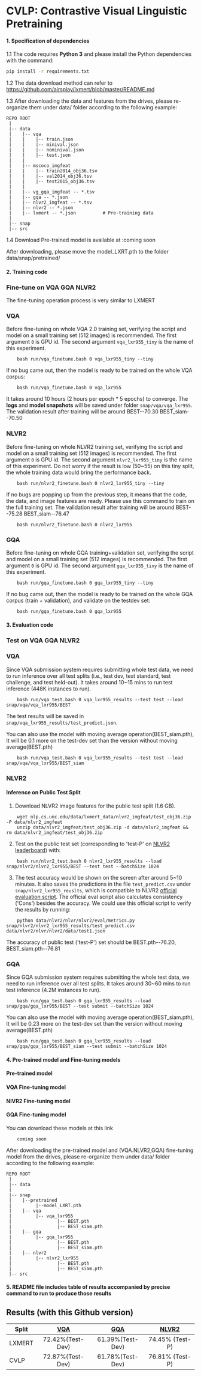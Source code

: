 # CVLP: Contrastive Visual Linguistic Pretraining

#### 1. Specification of dependencies

1.1 The code requires **Python 3** and please install the Python dependencies with the command:
```bash
pip install -r requirements.txt
```
1.2 The data download method can refer to https://github.com/airsplay/lxmert/blob/master/README.md

1.3 After downloading the data and features from the drives, please re-organize them under data/ folder according to the following example:
```
REPO ROOT
 |
 |-- data                  
 |    |-- vqa
 |    |    |-- train.json
 |    |    |-- minival.json
 |    |    |-- nominival.json
 |    |    |-- test.json
 |    |
 |    |-- mscoco_imgfeat
 |    |    |-- train2014_obj36.tsv
 |    |    |-- val2014_obj36.tsv
 |    |    |-- test2015_obj36.tsv
 |    |
 |    |-- vg_gqa_imgfeat -- *.tsv
 |    |-- gqa -- *.json
 |    |-- nlvr2_imgfeat -- *.tsv
 |    |-- nlvr2 -- *.json
 |    |-- lxmert -- *.json          # Pre-training data
 | 
 |-- snap
 |-- src
```

1.4 Download Pre-trained model is available at :coming soon

After downloading, please move the model_LXRT.pth to the folder data/snap/pretrained/


#### 2. Training code

### Fine-tune on VQA GQA NLVR2
The fine-tuning operation process is very similar to LXMERT

### VQA

Before fine-tuning on whole VQA 2.0 training set, verifying the script and model on a small training set (512 images) is recommended. 
The first argument `0` is GPU id. The second argument `vqa_lxr955_tiny` is the name of this experiment.

```
    bash run/vqa_finetune.bash 0 vqa_lxr955_tiny --tiny
```

If no bug came out, then the model is ready to be trained on the whole VQA corpus:

```
    bash run/vqa_finetune.bash 0 vqa_lxr955
```

It takes around 10 hours (2 hours per epoch * 5 epochs) to converge. 
The **logs** and **model snapshots** will be saved under folder `snap/vqa/vqa_lxr955`. 
The validation result after training will be around BEST--70.30 BEST_siam--70.50

### NLVR2

Before fine-tuning on whole NLVR2 training set, verifying the script and model on a small training set (512 images) is recommended. 
The first argument `0` is GPU id. The second argument `nlvr2_lxr955_tiny` is the name of this experiment.
Do not worry if the result is low (50~55) on this tiny split, 
the whole training data would bring the performance back.

```
    bash run/nlvr2_finetune.bash 0 nlvr2_lxr955_tiny --tiny
```

If no bugs are popping up from the previous step, it means that the code, the data, and image features are ready.
Please use this command to train on the full training set. 
The validation result after training will be around BEST--75.28 BEST_siam--76.47

```
    bash run/nlvr2_finetune.bash 0 nlvr2_lxr955
```

### GQA

Before fine-tuning on whole GQA training+validation set, verifying the script and model on a small training set (512 images) is recommended. 
The first argument `0` is GPU id. The second argument `gqa_lxr955_tiny` is the name of this experiment.

```
    bash run/gqa_finetune.bash 0 gqa_lxr955_tiny --tiny
```

If no bug came out, then the model is ready to be trained on the whole GQA corpus (train + validation), and validate on 
the testdev set:

```
    bash run/gqa_finetune.bash 0 gqa_lxr955
```

#### 3. Evaluation code

### Test on VQA GQA NLVR2

### VQA

Since VQA submission system requires submitting whole test data, we need to run inference over all test splits 
(i.e., test dev, test standard, test challenge, and test held-out). 
It takes around 10~15 mins to run test inference (448K instances to run).

```
    bash run/vqa_test.bash 0 vqa_lxr955_results --test test --load snap/vqa/vqa_lxr955/BEST
```

The test results will be saved in `snap/vqa_lxr955_results/test_predict.json`. 
 
You can also use the model with moving average operation(BEST_siam.pth), It will be 0.1 more on the test-dev set than the version without moving average(BEST.pth)
 
```
    bash run/vqa_test.bash 0 vqa_lxr955_results --test test --load snap/vqa/vqa_lxr955/BEST_siam
```


### NLVR2

#### Inference on Public Test Split
1. Download NLVR2 image features for the public test split (1.6 GB).

```
    wget nlp.cs.unc.edu/data/lxmert_data/nlvr2_imgfeat/test_obj36.zip -P data/nlvr2_imgfeat
    unzip data/nlvr2_imgfeat/test_obj36.zip -d data/nlvr2_imgfeat && rm data/nlvr2_imgfeat/test_obj36.zip
```

2. Test on the public test set (corresponding to 'test-P' on [NLVR2 leaderboard](http://lil.nlp.cornell.edu/nlvr/)) with:

```
    bash run/nlvr2_test.bash 0 nlvr2_lxr955_results --load snap/nlvr2/nlvr2_lxr955/BEST --test test --batchSize 1024
```

3. The test accuracy would be shown on the screen after around 5~10 minutes.
It also saves the predictions in the file `test_predict.csv` 
under `snap/nlvr2_lxr955_reuslts`, which is compatible to NLVR2 [official evaluation script](https://github.com/lil-lab/nlvr/tree/master/nlvr2/eval).
The official eval script also calculates consistency ('Cons') besides the accuracy.
We could use this official script to verify the results by running:

```
    python data/nlvr2/nlvr/nlvr2/eval/metrics.py snap/nlvr2/nlvr2_lxr955_results/test_predict.csv data/nlvr2/nlvr/nlvr2/data/test1.json
```

The accuracy of public test ('test-P') set should be BEST.pth--76.20, BEST_siam.pth--76.81

### GQA

Since GQA submission system requires submitting the whole test data, 
we need to run inference over all test splits.
It takes around 30~60 mins to run test inference (4.2M instances to run).

```
    bash run/gqa_test.bash 0 gqa_lxr955_results --load snap/gqa/gqa_lxr955/BEST --test submit --batchSize 1024
```

You can also use the model with moving average operation(BEST_siam.pth), It will be 0.23 more on the test-dev set than the version without moving average(BEST.pth)

```
    bash run/gqa_test.bash 0 gqa_lxr955_results --load snap/gqa/gqa_lxr955/BEST_siam --test submit --batchSize 1024
```

#### 4. Pre-trained model and Fine-tuning models

#### Pre-trained model  

#### VQA Fine-tuning model 

#### NlVR2 Fine-tuning model 

#### GQA Fine-tuning model 

You can download these models at this link

```
    coming soon
```

After downloading the pre-trained model and (VQA.NLVR2,GQA) fine-tuning model from the drives, please re-organize them under data/ folder according to the following example:

```
REPO ROOT
 |
 |-- data                  
 | 
 |-- snap
 |    |--pretrained
 |         |--model_LXRT.pth  
 |    |-- vqa
 |         |-- vqa_lxr955
 |                 |-- BEST.pth
 |                 |-- BEST_siam.pth 
 |    |-- gqa
 |         |-- gqa_lxr955
 |                 |-- BEST.pth
 |                 |-- BEST_siam.pth 
 |    |-- nlvr2
 |         |-- nlvr2_lxr955
 |                 |-- BEST.pth
 |                 |-- BEST_siam.pth 
 |-- src
```


#### 5. README file includes table of results accompanied by precise command to run to produce those results

## Results (with this Github version)

| Split            | [VQA](https://visualqa.org/)     | [GQA](https://cs.stanford.edu/people/dorarad/gqa/)     | [NLVR2](http://lil.nlp.cornell.edu/nlvr/)  |
|-----------       |:----:   |:---:    |:------:|
| LXMERT  | 72.42%(Test-Dev)  | 61.39%(Test-Dev)  | 74.45% (Test-P)|
| CVLP    | 72.87%(Test-Dev)  | 61.78%(Test-Dev)  | 76.81% (Test-P) |


